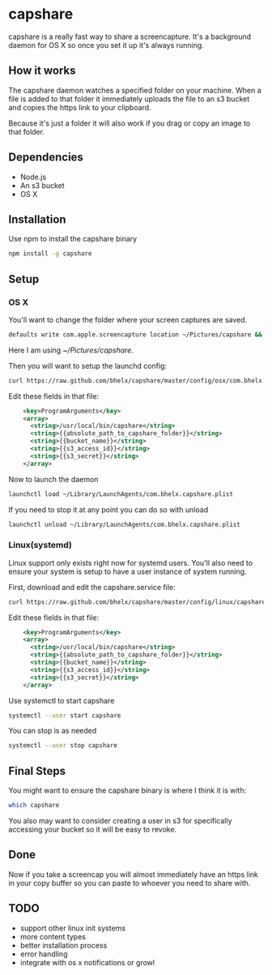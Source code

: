 # capshare

capshare is a really fast way to share a screencapture. It's a background daemon for OS X so once you set it up it's always running.

## How it works

The capshare daemon watches a specified folder on your machine. When a file is added to that folder it immediately uploads the file to an s3 bucket and copies the https link to your clipboard.

Because it's just a folder it will also work if you drag or copy an image to that folder.

## Dependencies

* Node.js
* An s3 bucket
* OS X

## Installation

Use npm to install the capshare binary

```bash
npm install -g capshare
```

## Setup

### OS X

You'll want to change the folder where your screen captures are saved.

```bash
defaults write com.apple.screencapture location ~/Pictures/capshare && killall SystemUIServer
```

Here I am using *~/Pictures/capshare*.

Then you will want to setup the launchd config:

```bash
curl https://raw.github.com/bhelx/capshare/master/config/osx/com.bhelx.capshare.plist.template > ~/Library/LaunchAgents/com.bhelx.capshare.plist
```

Edit these fields in that file:

```xml
    <key>ProgramArguments</key>
    <array>
      <string>/usr/local/bin/capshare</string>
      <string>{{absolute_path_to_capshare_folder}}</string>
      <string>{{bucket_name}}</string>
      <string>{{s3_access_id}}</string>
      <string>{{s3_secret}}</string>
    </array>
```
Now to launch the daemon

```bash
launchctl load ~/Library/LaunchAgents/com.bhelx.capshare.plist
```

If you need to stop it at any point you can do so with unload

```bash
launchctl unload ~/Library/LaunchAgents/com.bhelx.capshare.plist
```

### Linux(systemd)

Linux support only exists right now for systemd users. You'll also need to ensure your system is setup to have a user instance of system running.

First, download and edit the capshare.service file:

```bash
curl https://raw.github.com/bhelx/capshare/master/config/linux/capshare.service > ~/.config/systemd/user/capshare.service
```

Edit these fields in that file:

```xml
    <key>ProgramArguments</key>
    <array>
      <string>/usr/local/bin/capshare</string>
      <string>{{absolute_path_to_capshare_folder}}</string>
      <string>{{bucket_name}}</string>
      <string>{{s3_access_id}}</string>
      <string>{{s3_secret}}</string>
    </array>
```

Use systemctl to start capshare

```bash
systemctl --user start capshare
```

You can stop is as needed

```bash
systemctl --user stop capshare
```

## Final Steps

You might want to ensure the capshare binary is where I think it is with:

```bash
which capshare
```

You also may want to consider creating a user in s3 for specifically accessing your bucket so it will be easy to revoke.

## Done

Now if you take a screencap you will almost immediately have an https link in your copy buffer so you can paste to whoever you need to share with.

## TODO

* support other linux init systems
* more content types
* better installation process
* error handling
* integrate with os x notifications or growl


